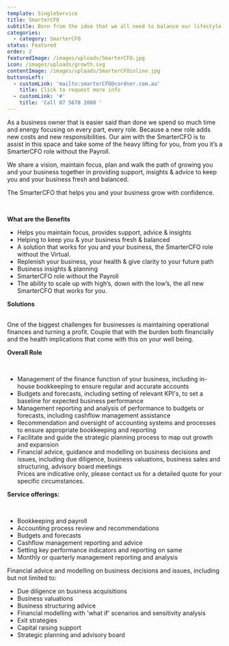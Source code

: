 ```yaml
---
template: SingleService
title: SmarterCFO
subtitle: Born from the idea that we all need to balance our lifestyle with our workload
categories:
  - category: SmarterCFO
status: Featured
order: 2
featuredImage: /images/uploads/SmarterCFO.jpg
icon: /images/uploads/growth.svg
contentImage: /images/uploads/SmarterCFOinline.jpg
buttonsLeft:
  - customLink: 'mailto:smarterCFO@cordner.com.au'
    title: Click to request more info
  - customLink: '#'
    title: 'Call 07 5678 2080 '
---
```

As a business owner that is easier said than done we spend so much time and energy focusing on every part, every role. Because a new role adds new costs and new responsibilities. Our aim with the SmarterCFO is to assist in this space and take some of the heavy lifting for you, from you it’s a SmarterCFO role without the Payroll.
<br>

We share a vision, maintain focus, plan and walk the path of growing you and your business
together in providing support, insights & advice to keep you and your business fresh and
balanced.
<br>

The SmarterCFO that helps you and your business grow with confidence.

<br>

**What are the Benefits**
<br>

* Helps you maintain focus, provides support, advice & insights
* Helping to keep you & your business fresh & balanced
* A solution that works for you and your business, the SmarterCFO role without the Virtual.
* Replenish your business, your health & give clarity to your future path
* Business insights & planning
* SmarterCFO role without the Payroll
* The ability to scale up with high’s, down with the low’s, the all new SmarterCFO that works for you.
  <br>

**Solutions**

<br>
One of the biggest challenges for businesses is maintaining operational finances and turning
a profit. Couple that with the burden both financially and the health implications that come with
this on your well being.
<br>



**Overall Role**

<br>

* Management of the finance function of your business, including in-house bookkeeping to ensure regular and accurate accounts
* Budgets and forecasts, including setting of relevant KPI's, to set a baseline for expected business performance
* Management reporting and analysis of performance to budgets or forecasts, including cashflow management assistance
* Recommendation and oversight of accounting systems and processes to ensure appropriate
  bookkeeping and reporting
* Facilitate and guide the strategic planning process to map out growth and expansion
* Financial advice, guidance and modelling on business decisions and issues, including due
        diligence, business valuations, business sales and structuring, advisory board meetings
  <br>
  Prices are indicative only, please contact us for a detailed quote for your specific circumstances.
  <br>



**Service offerings:**

<br>

* Bookkeeping and payroll
* Accounting process review and recommendations
* Budgets and forecasts
* Cashflow management reporting and advice
* Setting key performance indicators and reporting on same
* Monthly or quarterly management reporting and analysis
  <br>

Financial advice and modelling on business decisions and issues, including but not limited to:
<br>

* Due diligence on business acquisitions
* Business valuations
* Business structuring advice
* Financial modelling with 'what if' scenarios and sensitivity analysis
* Exit strategies
* Capital raising support
* Strategic planning and advisory board
  <br>
